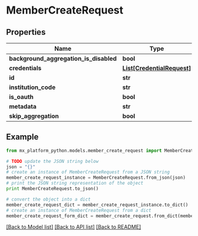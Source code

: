 # MemberCreateRequest


## Properties
Name | Type | Description | Notes
------------ | ------------- | ------------- | -------------
**background_aggregation_is_disabled** | **bool** |  | [optional] 
**credentials** | [**List[CredentialRequest]**](CredentialRequest.md) |  | 
**id** | **str** |  | [optional] 
**institution_code** | **str** |  | 
**is_oauth** | **bool** |  | [optional] 
**metadata** | **str** |  | [optional] 
**skip_aggregation** | **bool** |  | [optional] 

## Example

```python
from mx_platform_python.models.member_create_request import MemberCreateRequest

# TODO update the JSON string below
json = "{}"
# create an instance of MemberCreateRequest from a JSON string
member_create_request_instance = MemberCreateRequest.from_json(json)
# print the JSON string representation of the object
print MemberCreateRequest.to_json()

# convert the object into a dict
member_create_request_dict = member_create_request_instance.to_dict()
# create an instance of MemberCreateRequest from a dict
member_create_request_form_dict = member_create_request.from_dict(member_create_request_dict)
```
[[Back to Model list]](../README.md#documentation-for-models) [[Back to API list]](../README.md#documentation-for-api-endpoints) [[Back to README]](../README.md)


